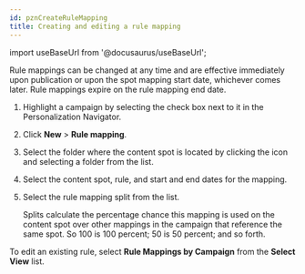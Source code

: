 ```yaml
---
id: pznCreateRuleMapping
title: Creating and editing a rule mapping
---
```

import useBaseUrl from '@docusaurus/useBaseUrl';



Rule mappings can be changed at any time and are effective immediately upon publication or upon the spot mapping start date, whichever comes later. Rule mappings expire on the rule mapping end date.

1.  Highlight a campaign by selecting the check box next to it in the Personalization Navigator.

2.  Click **New** \> **Rule mapping**.

3.  Select the folder where the content spot is located by clicking the icon and selecting a folder from the list.

4.  Select the content spot, rule, and start and end dates for the mapping.

5.  Select the rule mapping split from the list.

    Splits calculate the percentage chance this mapping is used on the content spot over other mappings in the campaign that reference the same spot. So 100 is 100 percent; 50 is 50 percent; and so forth.


To edit an existing rule, select **Rule Mappings by Campaign** from the **Select View** list.

